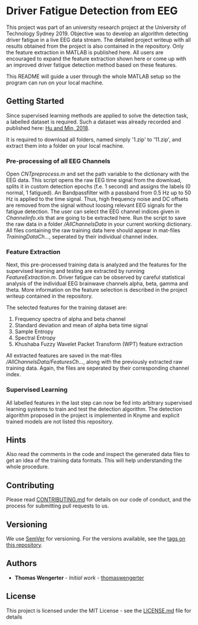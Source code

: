 # Driver Fatigue Detection from EEG
This project was part of an university research project at the University of Technology Sydney 2019. Objective was to develop an algorithm detecting driver fatigue in a live EEG data stream. The detailed project writeup with all results obtained from the project is also contained in the repository. Only the feature extraction in MATLAB is published here. All users are encouraged to expand the feature extraction shown here or come up with an improved driver fatigue detection method based on these features.

This README will guide a user through the whole MATLAB setup so the program can run on your local machine.


## Getting Started

Since supervised learning methods are applied to solve the detection task, a labelled dataset is required. Such a dataset was already recorded and published here: [Hu and Min, 2018](https://figshare.com/articles/The_original_EEG_data_for_driver_fatigue_detection/5202739?fbclid=IwAR2pnHmmL58WffvA8hUESoxZPir4yawC7-ZIEQXHUqif4a6jDS0GfB82WlA). 

It is required to download all folders, named simply '1.zip' to '11.zip', and extract them into a folder on your local machine. 
### Pre-processing of all EEG Channels
Open *CNTpreprocess.m* and set the path variable to the dictionary with the EEG data. This script opens the raw EEG time signal from the download, splits it in custom detection epochs (f.e. 1 second) and assigns the labels (0 normal, 1 fatigued). An Bandpassfilter with a passband from 0.5 Hz up to 50 Hz is applied to the time signal. Thus, high frequency noise and DC offsets are removed from the signal without loosing relevant EEG signals for the fatigue detection. The user can select the EEG channel indices given in *Channelinfo.xls* that are going to be extracted here. Run the script to save the raw data in a folder */AllChannelsData* in your current working dictionary. All files containing the raw training data here should appear in mat-files *TrainingDataCh...*, seperated by their individual channel index.

### Feature Extraction
Next, this pre-processed training data is analyzed and the features for the supervised learning and testing are extracted by running *FeatureExtraction.m*. Driver fatigue can be observed by careful statistical analysis of the individual EEG brainwave channels alpha, beta, gamma and theta. More information on the feature selection is described in the project writeup contained in the repository. 

The selected features for the training dataset are:
1) Frequency spectra of alpha and beta channel
2) Standard deviation and mean of alpha beta time signal
3) Sample Entropy
4) Spectral Entropy
5) Khushaba Fuzzy Wavelet Packet Transform (WPT) feature extraction

All extracted features are saved in the mat-files */AllChannelsData/FeaturesCh...*, along with the previously extracted raw training data. Again, the files are seperated by their corresponding channel index.

### Supervised Learning 
All labelled features in the last step can now be fed into arbitrary supervised learning systems to train and test the detection algorithm. The detection algorithm proposed in the project is implemented in Knyme and explicit trained models are not listed this repository.


## Hints
Also read the comments in the code and inspect the generated data files to get an idea of the training data formats. This will help understanding the whole procedure.


## Contributing

Please read [CONTRIBUTING.md](https://gist.github.com/PurpleBooth/b24679402957c63ec426) for details on our code of conduct, and the process for submitting pull requests to us.

## Versioning

We use [SemVer](http://semver.org/) for versioning. For the versions available, see the [tags on this repository](https://github.com/your/project/tags). 

## Authors

* **Thomas Wengerter** - *Initial work* - [thomaswengerter](https://github.com/thomaswengerter)


## License

This project is licensed under the MIT License - see the [LICENSE.md](LICENSE.md) file for details
